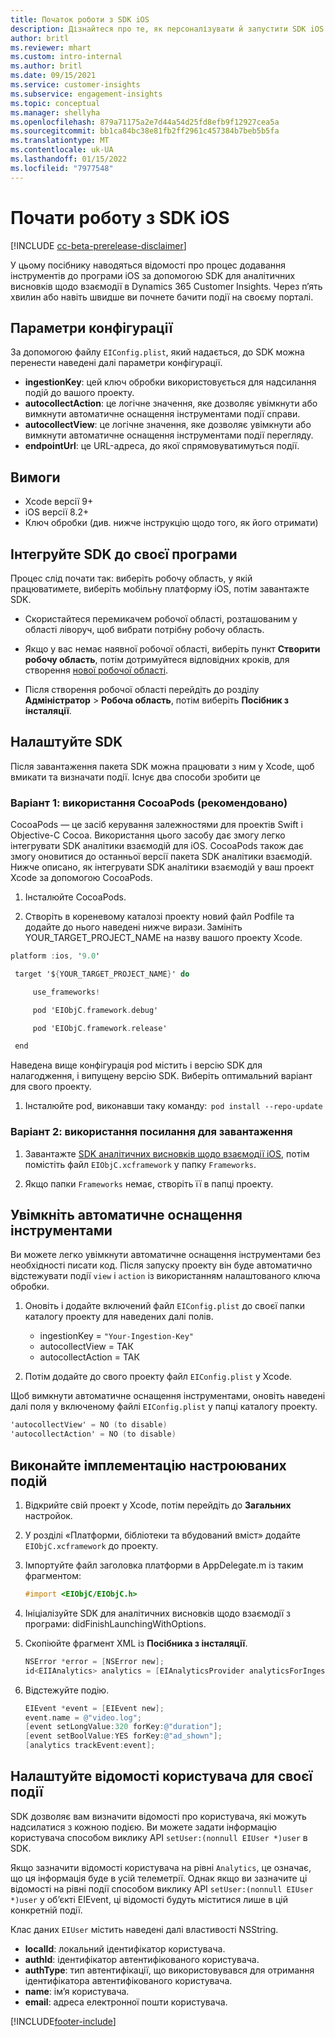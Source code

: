 ```yaml
---
title: Початок роботи з SDK iOS
description: Дізнайтеся про те, як персоналізувати й запустити SDK iOS
author: britl
ms.reviewer: mhart
ms.custom: intro-internal
ms.author: britl
ms.date: 09/15/2021
ms.service: customer-insights
ms.subservice: engagement-insights
ms.topic: conceptual
ms.manager: shellyha
ms.openlocfilehash: 879a71175a2e7d44a54d25fd8efb9f12927cea5a
ms.sourcegitcommit: bb1ca84bc38e81fb2ff2961c457384b7beb5b5fa
ms.translationtype: MT
ms.contentlocale: uk-UA
ms.lasthandoff: 01/15/2022
ms.locfileid: "7977548"
---
```

# <a name="get-started-with-the-ios-sdk"></a>Почати роботу з SDK iOS

[!INCLUDE [cc-beta-prerelease-disclaimer](includes/cc-beta-prerelease-disclaimer.md)]

У цьому посібнику наводяться відомості про процес додавання інструментів до програми iOS за допомогою SDK для аналітичних висновків щодо взаємодії в Dynamics 365 Customer Insights. Через п’ять хвилин або навіть швидше ви почнете бачити події на своєму порталі.

## <a name="configuration-options"></a>Параметри конфігурації

За допомогою файлу `EIConfig.plist`, який надається, до SDK можна перенести наведені далі параметри конфігурації.

- **ingestionKey**: цей ключ обробки використовується для надсилання подій до вашого проекту.
- **autocollectAction**: це логічне значення, яке дозволяє увімкнути або вимкнути автоматичне оснащення інструментами події справи.
- **autocollectView**: це логічне значення, яке дозволяє увімкнути або вимкнути автоматичне оснащення інструментами події перегляду.
- **endpointUrl**: це URL-адреса, до якої спрямовуватимуться події.

## <a name="prerequisites"></a>Вимоги

- Xcode версії 9+
- iOS версії 8.2+
- Ключ обробки (див. нижче інструкцію щодо того, як його отримати)

## <a name="integrate-the-sdk-into-your-application"></a>Інтегруйте SDK до своєї програми

Процес слід почати так: виберіть робочу область, у якій працюватимете, виберіть мобільну платформу iOS, потім завантажте SDK.

- Скористайтеся перемикачем робочої області, розташованим у області ліворуч, щоб вибрати потрібну робочу область.

- Якщо у вас немає наявної робочої області, виберіть пункт **Створити робочу область**, потім дотримуйтеся відповідних кроків, для створення [нової робочої області](create-workspace.md).

- Після створення робочої області перейдіть до розділу **Адміністратор** > **Робоча область**, потім виберіть **Посібник з інсталяції**.

## <a name="configure-the-sdk"></a>Налаштуйте SDK

Після завантаження пакета SDK можна працювати з ним у Xcode, щоб вмикати та визначати події. Існує два способи зробити це

### <a name="option-1-using-cocoapods-recommended"></a>Варіант 1: використання CocoaPods (рекомендовано)
CocoaPods — це засіб керування залежностями для проектів Swift і Objective-C Cocoa. Використання цього засобу дає змогу легко інтегрувати SDK аналітики взаємодій для iOS. CocoaPods також дає змогу оновитися до останньої версії пакета SDK аналітики взаємодій. Нижче описано, як інтегрувати SDK аналітики взаємодій у ваш проект Xcode за допомогою CocoaPods. 

1. Інсталюйте CocoaPods. 

1. Створіть в кореневому каталозі проекту новий файл Podfile та додайте до нього наведені нижче вирази. Замініть YOUR_TARGET_PROJECT_NAME на назву вашого проекту Xcode. 
```objectivec
platform :ios, '9.0'  

 target '${YOUR_TARGET_PROJECT_NAME}' do 

     use_frameworks!   

     pod 'EIObjC.framework.debug' 

     pod 'EIObjC.framework.release' 

 end 
```
Наведена вище конфігурація pod містить і версію SDK для налагодження, і випущену версію SDK. Виберіть оптимальний варіант для свого проекту.

1. Інсталюйте pod, виконавши таку команду:  `pod install --repo-update `

### <a name="option-2-using-download-link"></a>Варіант 2: використання посилання для завантаження

1. Завантажте [SDK аналітичних висновків щодо взаємодії iOS](https://download.pi.dynamics.com/sdk/EI-SDKs/ei-ios-sdk.zip), потім помістіть файл `EIObjC.xcframework` у папку `Frameworks`.

1. Якщо папки `Frameworks` немає, створіть її в папці проекту.

## <a name="enable-auto-instrumentation"></a>Увімкніть автоматичне оснащення інструментами
 
Ви можете легко увімкнути автоматичне оснащення інструментами без необхідності писати код. Після запуску проекту він буде автоматично відстежувати події `view` і `action` із використанням налаштованого ключа обробки. 

1. Оновіть і додайте включений файл `EIConfig.plist` до своєї папки каталогу проекту для наведених далі полів.
    - ingestionKey = `"Your-Ingestion-Key"`
    - autocollectView = ТАК
    - autocollectAction = ТАК

2. Потім додайте до свого проекту файл `EIConfig.plist` у Xcode. 



Щоб вимкнути автоматичне оснащення інструментами, оновіть наведені далі поля у включеному файлі `EIConfig.plist` у папці каталогу проекту. 

```objectivec
'autocollectView' = NO (to disable)
'autocollectAction' = NO (to disable)
```


## <a name="implement-custom-events"></a>Виконайте імплементацію настроюваних подій

1. Відкрийте свій проект у Xcode, потім перейдіть до **Загальних** настройок. 
1. У розділі «Платформи, бібліотеки та вбудований вміст» додайте `EIObjC.xcframework` до проекту.

1. Імпортуйте файл заголовка платформи в AppDelegate.m із таким фрагментом:

    ```objectivec
    #import <EIObjC/EIObjC.h>
    ```

1. Ініціалізуйте SDK для аналітичних висновків щодо взаємодії з програми: didFinishLaunchingWithOptions.
1. Скопіюйте фрагмент XML із **Посібника з інсталяції**.

    ```objectivec
    NSError *error = [NSError new];
    id<EIIAnalytics> analytics = [EIAnalyticsProvider analyticsForIngestionKey:nil error:&error];
    ```

1. Відстежуйте подію.

    ```objectivec
    EIEvent *event = [EIEvent new];
    event.name = @"video.log";
    [event setLongValue:320 forKey:@"duration"];
    [event setBoolValue:YES forKey:@"ad_shown"];
    [analytics trackEvent:event];
    ```

## <a name="set-user-details-for-your-event"></a>Налаштуйте відомості користувача для своєї події

SDK дозволяє вам визначити відомості про користувача, які можуть надсилатися з кожною подією. Ви можете задати інформацію користувача способом виклику API `setUser:(nonnull EIUser *)user` в SDK.

Якщо зазначити відомості користувача на рівні `Analytics`, це означає, що ця інформація буде в усій телеметрії. Однак якщо ви зазначите ці відомості на рівні події способом виклику API `setUser:(nonnull EIUser *)user` у об’єкті EIEvent, ці відомості будуть міститися лише в цій конкретній події.

Клас даних `EIUser` містить наведені далі властивості NSString.

- **localId**: локальний ідентифікатор користувача.
- **authId**: ідентифікатор автентифікованого користувача.
- **authType**: тип автентифікації, що використовувався для отримання ідентифікатора автентифікованого користувача.
- **name**: ім’я користувача.
- **email**: адреса електронної пошти користувача.


[!INCLUDE[footer-include](../includes/footer-banner.md)]
